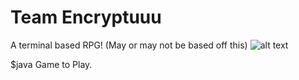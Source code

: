# Team Encryptuuu
A terminal based RPG! (May or may not be based off this)
![alt text](http://nice-cool-pics.com/data/media/14/mario_party_ds__nintendo___2007.jpg "Totally unique amirite")

$java Game 
    to Play.
